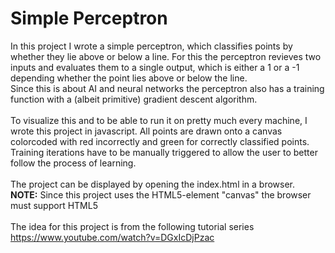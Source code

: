 # Simple Perceptron
In this project I wrote a simple perceptron, which classifies points by whether they lie above or below a line. For this the perceptron revieves two inputs and evaluates them to a single output, which is either a 1 or a -1 depending whether the point lies above or below the line.
<br>
Since this is about AI and neural networks the perceptron also has a training function with a (albeit primitive) gradient descent algorithm.
<br>
<br>
To visualize this and to be able to run it on pretty much every machine, I wrote this project in javascript. All points are drawn onto a canvas colorcoded with red incorrectly and green for correctly classified points. Training iterations have to be manually triggered to allow the user to better follow the process of learning.
<br>
<br>
The project can be displayed by opening the index.html in a browser.
<br>
**NOTE:** Since this project uses the HTML5-element "canvas" the browser must support HTML5
<br><br>
The idea for this project is from the following tutorial series https://www.youtube.com/watch?v=DGxIcDjPzac
